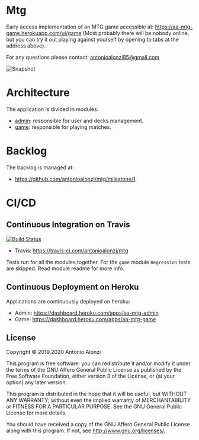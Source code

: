 # Mtg

Early access implementation of an MTG game accessible at: https://aa-mtg-game.herokuapp.com/ui/game
(Most probably there will be nobody online, but you can try it out playing against yourself by opening to tabs at the address above).

For any questions please contact: antonioalonzi85@gmail.com

![Snapshot](README_SNAPSHOT.png)



# Architecture

The application is divided in modules:
 - [admin](admin/README.md): responsible for user and decks management.
 - [game](game/README.md): responsible for playing matches.



# Backlog

The backlog is managed at:
 - https://github.com/antonioalonzi/mtg/milestone/1


# CI/CD

## Continuous Integration on Travis

[![Build Status](https://travis-ci.com/antonioalonzi/mtg.svg?branch=master)](https://travis-ci.com/antonioalonzi/mtg)

 - Travis: https://travis-ci.com/antonioalonzi/mtg

Tests run for all the modules together.
For the `game` module `Regression` tests are skipped. Read module readme for more info.

## Continuous Deployment on Heroku

Applications are continuously deployed on heroku:
 - Admin: https://dashboard.heroku.com/apps/aa-mtg-admin
 - Game: https://dashboard.heroku.com/apps/aa-mtg-game


 ## License

 Copyright © 2019,2020 Antonio Alonzi

 This program is free software: you can redistribute it and/or modify
 it under the terms of the GNU Affero General Public License as published by
 the Free Software Foundation, either version 3 of the License, or
 (at your option) any later version.

 This program is distributed in the hope that it will be useful,
 but WITHOUT ANY WARRANTY; without even the implied warranty of
 MERCHANTABILITY or FITNESS FOR A PARTICULAR PURPOSE. See the
 GNU General Public License for more details.

 You should have received a copy of the GNU Affero General Public License
 along with this program. If not, see <http://www.gnu.org/licenses/>.
